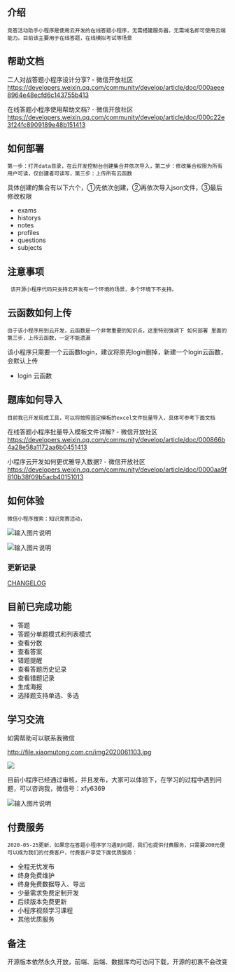 

## 介绍
    竞答活动助手小程序是使用云开发的在线答题小程序，无需搭建服务器，无需域名即可使用云端能力。目前该主要用于在线答题，在线模拟考试等场景

## 帮助文档

二人对战答题小程序设计分享? - 微信开放社区 https://developers.weixin.qq.com/community/develop/article/doc/000aeee8964e48ecfd6c143755b413

在线答题小程序使用帮助文档? - 微信开放社区 https://developers.weixin.qq.com/community/develop/article/doc/000c22e3f24fc8909189e48b151413

## 如何部署
    第一步：打开data目录，在云开发控制台创建集合并依次导入，第二步：修改集合权限为所有用户可读，仅创建者可读写，第三步：上传所有云函数

具体创建的集合有以下六个，①先依次创建，②再依次导入json文件，③最后修改权限
+ exams
+ historys
+ notes
+ profiles
+ questions
+ subjects
## 注意事项
     该开源小程序代码只支持云开发有一个环境的场景，多个环境下不支持。

## 云函数如何上传
    由于该小程序用到云开发，云函数是一个非常重要的知识点，这里特别强调下 如何部署 里面的第三步，上传云函数，一定不能遗漏
该小程序只需要一个云函数login，建议将原先login删掉，新建一个login云函数，会默认上传
+ login 云函数

## 题库如何导入
    目前我已开发现成工具，可以将按照固定模板的excel文件批量导入，具体可参考下面文档

在线答题小程序批量导入模板文件详解? - 微信开放社区 https://developers.weixin.qq.com/community/develop/article/doc/000866b4a28e58a1172aa6b0451413


小程序云开发如何更优雅导入数据? - 微信开放社区 https://developers.weixin.qq.com/community/develop/article/doc/0000aa9f810b38f09b5acb40151013

## 如何体验

    微信小程序搜索：知识竞赛活动，
    
![输入图片说明](https://images.gitee.com/uploads/images/2021/0709/132915_fffe68d5_1307964.jpeg "gh_cceb46e91b0c_258.jpg")

![输入图片说明](https://images.gitee.com/uploads/images/2021/0709/133316_9a6fe208_1307964.jpeg "gh_4135f4beb528_258.jpg")

### 更新记录

[CHANGELOG](./CHANGELOG.md)


## 目前已完成功能
+ 答题
+ 答题分单题模式和列表模式
+ 查看分数
+ 查看答案
+ 错题提醒
+ 查看答题历史记录
+ 查看错题记录
+ 生成海报
+ 选择题支持单选、多选


## 学习交流
   如需帮助可以联系我微信

http://file.xiaomutong.com.cn/img2020061103.jpg

![](https://images.gitee.com/uploads/images/2020/0611/140000_94a859bd_1307964.jpeg)


目前小程序已经通过审核，并且发布，大家可以体验下，在学习的过程中遇到问题，可以咨询我，微信号：xfy6369

![输入图片说明](https://images.gitee.com/uploads/images/2021/0709/132827_e4bcf3b8_1307964.jpeg "gh_cceb46e91b0c_258.jpg")


##  付费服务
   
    2020-05-25更新，如果您在答题小程序学习遇到问题，我们也提供付费服务，只需要200元便可以成为我们的付费客户，付费客户享受下面优质服务：
+ 全程无忧发布
+ 终身免费维护
+ 终身免费数据导入、导出
+ 少量需求免费定制开发
+ 后续版本免费更新
+ 小程序视频学习课程
+ 其他优质服务


## 备注
   开源版本依然永久开放，前端、后端、数据库均可访问下载，开源的初衷不会改变




